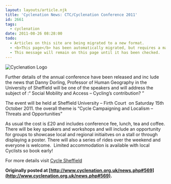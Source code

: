 ```yaml
---
layout: layouts/article.njk
title: 'Cyclenation News: CTC/Cyclenation Conference 2011'
id: 2661
tags:
  - cyclenation
date: 2011-08-26 08:28:00
todo:
  - Articles on this site are being migrated to a new format.
  - <b>This page</b> has been automatically migrated, but requires a manual check-&amp;-tune to ensure the format and links all work as expected.
  - This message will remain on this page until it has been checked.
---
```


![Cyclenation Logo](http://www.pompeybug.co.uk/wp-content/plugins/wp-cyclenation-news/cnlogo.jpg)<p>Further details of the annual conference have been released and inc lude the news that Danny Dorling, Professor of Human Geography in the University  of  Sheffield will be one of the speakers and will address the subject of :&ldquo; Social Mobility and Access &ndash; Cycling&rsquo;s contribution? &rdquo;

The event will be held at Sheffield  University &ndash; Firth Court&nbsp; on Saturday 15th October 2011\. the overall theme is &ldquo;Cycle Campaigning and Localism &ndash; Threats and Opportunities&rdquo;

As usual the cost is &pound;20 and includes conference fee, lunch, tea and coffee. There will be key speakers and workshops and will include an opportunity for groups to showcase local and regional initiaitves on a stall or through displaying a poster. There will also a series of rides over the weekend and everyone is welcome.&nbsp; 
 Limited accommodation is available with local Cyclists so book early!

For more details visit [Cycle Sheffield](http://www.cyclesheffield.org.uk/conference/ "cycle sheffield")

**Originally posted at [http://www.cyclenation.org.uk/news.php#569](http://www.cyclenation.org.uk/news.php#569).**